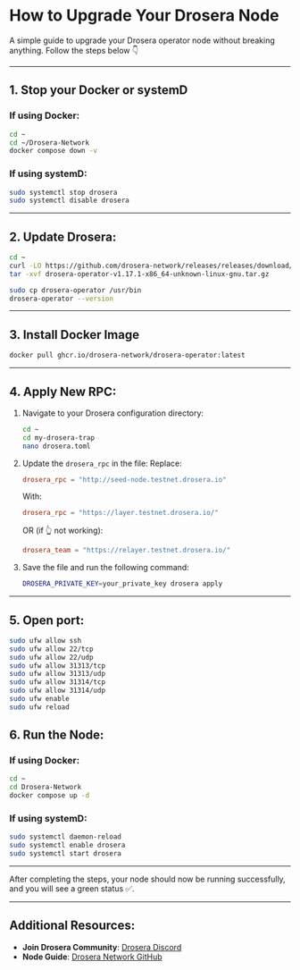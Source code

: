 # How to Upgrade Your Drosera Node

A simple guide to upgrade your Drosera operator node without breaking anything. Follow the steps below 👇

---

## 1. Stop your Docker or systemD

### If using Docker:
```bash
cd ~
cd ~/Drosera-Network
docker compose down -v
```

### If using systemD:
```bash
sudo systemctl stop drosera
sudo systemctl disable drosera
```

---

## 2. Update Drosera:
```bash
cd ~
curl -LO https://github.com/drosera-network/releases/releases/download/v1.17.1/drosera-operator-v1.17.1-x86_64-unknown-linux-gnu.tar.gz
tar -xvf drosera-operator-v1.17.1-x86_64-unknown-linux-gnu.tar.gz

sudo cp drosera-operator /usr/bin
drosera-operator --version
```

---

## 3. Install Docker Image
```bash
docker pull ghcr.io/drosera-network/drosera-operator:latest
```

---

## 4. Apply New RPC:

1. Navigate to your Drosera configuration directory:
    ```bash
    cd ~
    cd my-drosera-trap
    nano drosera.toml
    ```

2. Update the `drosera_rpc` in the file:
    Replace:
    ```toml
    drosera_rpc = "http://seed-node.testnet.drosera.io"
    ```
    With:
    ```toml
    drosera_rpc = "https://layer.testnet.drosera.io/"
    ```
    OR (if :point_up_2: not working):
    ```toml
    drosera_team = "https://relayer.testnet.drosera.io/"
    ```

3. Save the file and run the following command:
    ```bash
    DROSERA_PRIVATE_KEY=your_private_key drosera apply
    ```

---

## 5. Open port:
```bash
sudo ufw allow ssh
sudo ufw allow 22/tcp
sudo ufw allow 22/udp
sudo ufw allow 31313/tcp
sudo ufw allow 31313/udp
sudo ufw allow 31314/tcp
sudo ufw allow 31314/udp
sudo ufw enable
sudo ufw reload
```

## 6. Run the Node:

### If using Docker:
```bash
cd ~
cd Drosera-Network
docker compose up -d
```

### If using systemD:
```bash
sudo systemctl daemon-reload
sudo systemctl enable drosera
sudo systemctl start drosera
```

---

After completing the steps, your node should now be running successfully, and you will see a green status ✅.

---

## Additional Resources:

- **Join Drosera Community**: [Drosera Discord](https://discord.gg/drosera)
- **Node Guide**: [Drosera Network GitHub](https://github.com/HeavenOG/Drosera-Network)
